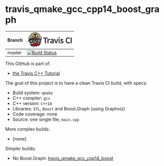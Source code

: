 # travis_qmake_gcc_cpp14_boost_graph

Branch|[![Travis CI logo](TravisCI.png)](https://travis-ci.org)
---|---
master|[![Build Status](https://travis-ci.org/richelbilderbeek/travis_qmake_gcc_cpp14_boost_graph.svg?branch=master)](https://travis-ci.org/richelbilderbeek/travis_qmake_gcc_cpp14_boost_graph)

This GitHub is part of:

 * [the Travis C++ Tutorial](https://github.com/richelbilderbeek/travis_cpp_tutorial)

The goal of this project is to have a clean Travis CI build, with specs:
 * Build system: `qmake`
 * C++ compiler: `gcc`
 * C++ version: `C++14`
 * Libraries: `STL`, `Boost` and Boost.Graph (using Graphviz)
 * Code coverage: none
 * Source: one single file, `main.cpp`

More complex builds:
 * [none]

Simpler builds:
 * No Boost.Graph: [travis_qmake_gcc_cpp14_boost](https://www.github.com/richelbilderbeek/travis_qmake_gcc_cpp14_boost)

